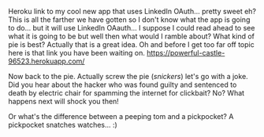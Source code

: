 Heroku link to my cool new app that uses LinkedIn OAuth... pretty sweet eh? This is all the farther we have gotten so I don't know what the app is going to do... but it will use LinkedIn OAauth... I suppose I could read ahead to see what it is going to be but well then what would I ramble about? What kind of pie is best? Actually that is a great idea. Oh and before I get too far off topic here is that link you have been waiting on. https://powerful-castle-96523.herokuapp.com/

Now back to the pie. Actually screw the pie (*snickers*) let's go with a joke. Did you hear about the hacker who was found guilty and sentenced to death by electric chair for spamming the internet for clickbait?  No? What happens next will shock you then!

Or what's the difference between a peeping tom and a pickpocket? A pickpocket snatches watches... :)
